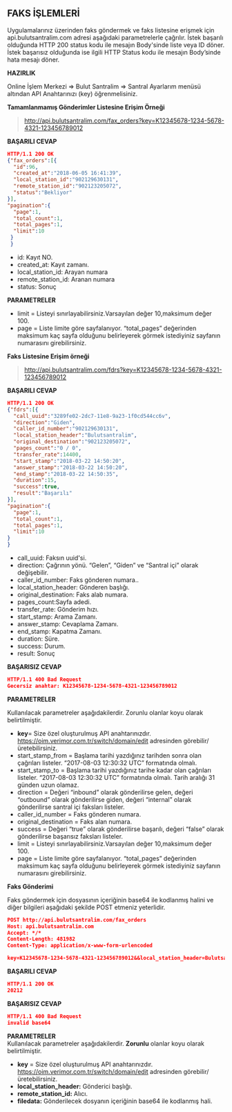 **FAKS İŞLEMLERİ**
----
Uygulamalarınız üzerinden faks göndermek ve faks listesine erişmek için api.bulutsantralim.com adresi aşağıdaki parametrelerle çağrılır. İstek başarılı olduğunda HTTP 200 status kodu ile mesajın Body'sinde liste veya ID döner. İstek başarısız olduğunda ise ilgili HTTP Status kodu ile mesajın Body’sinde hata mesajı döner.

**HAZIRLIK**

 Online İşlem Merkezi => Bulut Santralim => Santral Ayarlarım menüsü altından API Anahtarınızı (key) öğrenmelisiniz.
  
**Tamamlanmamış Gönderimler Listesine Erişim Örneği**
>http://api.bulutsantralim.com/fax_orders?key=K12345678-1234-5678-4321-123456789012

**BAŞARILI CEVAP**
```json
HTTP/1.1 200 OK
{"fax_orders":[{
  "id":96,
  "created_at":"2018-06-05 16:41:39",
  "local_station_id":"902129630131",
  "remote_station_id":"902123205072",
  "status":"Bekliyor"
}],
"pagination":{
  "page":1,
  "total_count":1,
  "total_pages":1,
  "limit":10
 }
 }
```
* id: Kayıt NO.
* created_at: Kayıt zamanı.
* local_station_id: Arayan numara
* remote_station_id: Aranan numara
* status: Sonuç

**PARAMETRELER**

* limit = Listeyi sınırlayabilirsiniz.Varsayılan değer 10,maksimum değer 100. 
* page = Liste limite göre sayfalanıyor. “total_pages” değerinden maksimum kaç sayfa olduğunu belirleyerek görmek istediyiniz sayfanın numarasını girebilirsiniz. 

**Faks Listesine Erişim örneği**
>http://api.bulutsantralim.com/fdrs?key=K12345678-1234-5678-4321-123456789012

**BAŞARILI CEVAP**

```json
HTTP/1.1 200 OK
{"fdrs":[{
  "call_uuid":"3289fe02-2dc7-11e8-9a23-1f0cd544cc6v",
  "direction":"Giden",
  "caller_id_number":"902129630131",
  "local_station_header":"Bulutsantralim",
  "original_destination":"902123205072",
  "pages_count":"0 / 0",
  "transfer_rate":14400,
  "start_stamp":"2018-03-22 14:50:20",
  "answer_stamp":"2018-03-22 14:50:20",
  "end_stamp":"2018-03-22 14:50:35",
  "duration":15,
  "success":true,
  "result":"Başarılı"
}],
"pagination":{
  "page":1,
  "total_count":1,
  "total_pages":1,
  "limit":10
}
}
```
* call_uuid: Faksın uuid'si.
* direction: Çağrının yönü. “Gelen”, “Giden” ve  “Santral içi” olarak değişebilir.
* caller_id_number: Faks gönderen numara..
* local_station_header: Gönderen başlığı.
* original_destination: Faks alab numara.
* pages_count:Sayfa adedi.
* transfer_rate: Gönderim hızı.
* start_stamp: Arama Zamanı.
* answer_stamp: Cevaplama Zamanı.
* end_stamp: Kapatma Zamanı.
* duration: Süre.
* success: Durum.
* result: Sonuç

**BAŞARISIZ CEVAP** 

```json
HTTP/1.1 400 Bad Request 
Gecersiz anahtar: K12345678-1234-5678-4321-123456789012
```
**PARAMETRELER** 

Kullanılacak parametreler aşağıdakilerdir. Zorunlu olanlar koyu olarak belirtilmiştir.

* **key**= Size özel oluşturulmuş API anahtarınızdır.  https://oim.verimor.com.tr/switch/domain/edit adresinden görebilir/üretebilirsiniz.
* start_stamp_from = Başlama tarihi yazdığınız tarihden sonra olan çağrıları listeler. “2017-08-03 12:30:32 UTC” formatında olmalı. 
* start_stamp_to = Başlama tarihi yazdığınız tarihe kadar olan çağrıları listeler. “2017-08-03 12:30:32 UTC” formatında olmalı. Tarih aralığı 31 günden uzun olamaz. 
* direction = Değeri  “inbound” olarak gönderilirse gelen, değeri  “outbound” olarak gönderilirse giden, değeri “internal” olarak gönderilirse santral içi faksları listeler.
* caller_id_number = Faks gönderen numara.
* original_destination = Faks alan numara.
* success = Değeri “true” olarak gönderilirse başarılı, değeri “false” olarak gönderilirse başarısız faksları listeler.
* limit = Listeyi sınırlayabilirsiniz.Varsayılan değer 10,maksimum değer 100. 
* page = Liste limite göre sayfalanıyor. “total_pages” değerinden maksimum kaç sayfa olduğunu belirleyerek görmek istediyiniz sayfanın numarasını girebilirsiniz. 

**Faks Gönderimi**

Faks göndermek için dosyasının içeriğinin base64 ile kodlanmış halini ve diğer bilgileri aşağıdaki şekilde POST etmeniz yeterlidir.

```json
POST http://api.bulutsantralim.com/fax_orders
Host: api.bulutsantralim.com
Accept: */*
Content-Length: 481982
Content-Type: application/x-www-form-urlencoded

key=K12345678-1234-5678-4321-123456789012&&local_station_header=Bulutsantralim&remote_station_id=901234567891&filedata=data:image/png;base64,iVBORw0KGgoAAAANSUhEUgAAAlcAAAGCCAIAAABCQnHSAAAAAXNSR0IArs4c6QAAAARnQU1BA.....
```
**BAŞARILI CEVAP**

```json
HTTP/1.1 200 OK
20212
```

**BAŞARISIZ CEVAP**

```json
HTTP/1.1 400 Bad Request
invalid base64
```
**PARAMETRELER** <br/>
Kullanılacak parametreler aşağıdakilerdir. **Zorunlu** olanlar koyu olarak belirtilmiştir.

* **key** = Size özel oluşturulmuş API anahtarınızdır. https://oim.verimor.com.tr/switch/domain/edit adresinden görebilir/üretebilirsiniz.
* **local_station_header:** Gönderici başlığı.
* **remote_station_id:** Alıcı.
* **filedata:** Gönderilecek dosyanın içeriğinin base64 ile kodlanmış hali.
